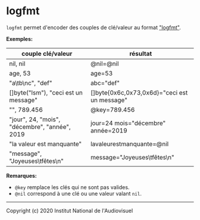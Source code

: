 # logfmt

`logfmt` permet d'encoder des couples de clé/valeur au format ["logfmt"](https://www.brandur.org/logfmt).

**Exemples:**

| couple clé/valeur                             | résultat                                     |
|-----------------------------------------------|----------------------------------------------|
| nil, nil                                      | @nil=@nil                                    |
| age, 53                                       | age=53                                       |
| "a\tb\nc", "def"                              | abc="def"                                    |
| []byte("lsm"), "ceci est un message"          | []byte{0x6c,0x73,0x6d}="ceci est un message" |
| "", 789.456                                   | @key=789.456                                 |
| "jour", 24, "mois", "décembre", "année", 2019 | jour=24 mois="décembre" année=2019           |
| "la valeur est manquante"                     | lavaleurestmanquante=@nil                    |
| "message", "Joyeuses\tfêtes\n"                | message="Joyeuses\tfêtes\n"                  |

**Remarques:**

- `@key` remplace les clés qui ne sont pas valides.
- `@nil` correspond à une clé ou une valeur valant `nil`.

---

Copyright (c) 2020 Institut National de l'Audiovisuel